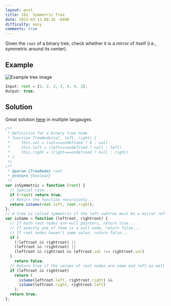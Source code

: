 ```yaml
---
layout: post
title: 101. Symmetric Tree
date: 2023-03-13 08:36 -0400
difficulty: easy
comments: true
---
```


Given the `root` of a binary tree, check whether it is a mirror of itself (i.e., symmetric around its center).

## Example

<img src="{{ site.baseurl }}/assets/images/mar-13.png" alt="Example tree image" />

```javascript
Input: root = [1, 2, 2, 3, 4, 4, 3];
Output: true;
```

## Solution

Great solution [here](https://leetcode.com/problems/symmetric-tree/solutions/2423766/easy-0-ms-100-fully-explained-java-c-python-js-python3/?orderBy=hot&languageTags=javascript) in multiple langauges.

```javascript
/**
 * Definition for a binary tree node.
 * function TreeNode(val, left, right) {
 *     this.val = (val===undefined ? 0 : val)
 *     this.left = (left===undefined ? null : left)
 *     this.right = (right===undefined ? null : right)
 * }
 */
/**
 * @param {TreeNode} root
 * @return {boolean}
 */
var isSymmetric = function (root) {
  // Special case...
  if (!root) return true;
  // Return the function recursively...
  return isSame(root.left, root.right);
};
// A tree is called symmetric if the left subtree must be a mirror reflection of the right subtree...
var isSame = function (leftroot, rightroot) {
  // If both root nodes are null pointers, return true...
  // If exactly one of them is a null node, return false...
  // If root nodes haven't same value, return false...
  if (
    (!leftroot && rightroot) ||
    (leftroot && !rightroot) ||
    (leftroot && rightroot && leftroot.val !== rightroot.val)
  )
    return false;
  // Return true if the values of root nodes are same and left as well as right subtrees are symmetric...
  if (leftroot && rightroot)
    return (
      isSame(leftroot.left, rightroot.right) &&
      isSame(leftroot.right, rightroot.left)
    );
  return true;
};
```
